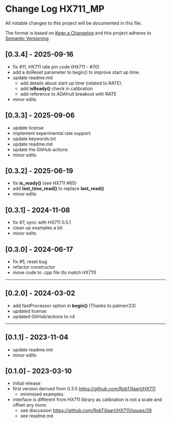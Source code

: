 # Change Log HX711_MP
All notable changes to this project will be documented in this file.

The format is based on [Keep a Changelog](http://keepachangelog.com/)
and this project adheres to [Semantic Versioning](http://semver.org/).


## [0.3.4] - 2025-09-16
- fix #11, HX711 rate pin code  (HX711 - #70)
- add a doReset parameter to begin() to improve start up time.
- update readme.md 
  - add details about start up time (related to RATE).
  - add **isReady()** check in calibration
  - add reference to ADAfruit breakout with RATE
- minor edits

## [0.3.3] - 2025-09-06
- update license
- implement experimental rate support.
- update keywords.txt
- update readme.md
- update the GitHub actions
- minor edits

## [0.3.2] - 2025-06-19
- fix **is_ready()** (see HX711 #65)
- add **last_time_read()** to replace **last_read()**
- minor edits

## [0.3.1] - 2024-11-08
- fix #7, sync with HX711 0.5.1
- clean up examples a bit
- minor edits

## [0.3.0] - 2024-06-17
- fix #5, reset bug
- refactor constructor
- move code to .cpp file (to match HX711)

----

## [0.2.0] - 2024-03-02
- add fastProcessor option in **begin()** (Thanks to palmerr23)
- updated license
- updated GitHub/actions to v4

----

## [0.1.1] - 2023-11-04
- update readme.md
- minor edits

## [0.1.0] - 2023-03-10
- initial release
- first version derived from 0.3.5 https://github.com/RobTillaart/HX711
  - minimized examples.
- interface is different from HX711 library as calibration is not a scale and offset any more.
  - see discussion https://github.com/RobTillaart/HX711/issues/29
  - see readme.md


